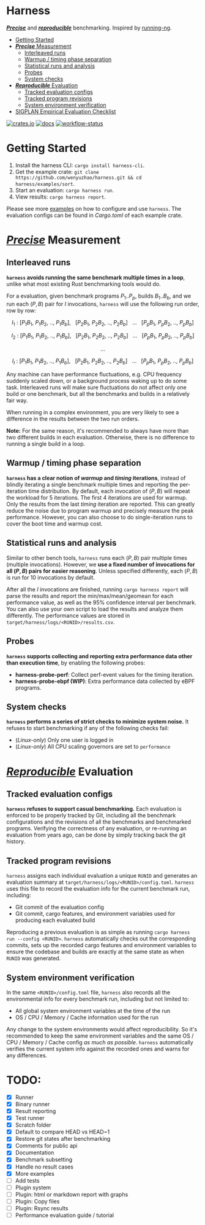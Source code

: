 # Harness

**_<ins>Precise</ins>_** and **_<ins>reproducible</ins>_** benchmarking. Inspired by [running-ng](https://anupli.github.io/running-ng).

* [Getting Started](#getting-started)
* [**_<ins>Precise</ins>_** Measurement](#precise-measurement)
  * [Interleaved runs](#interleaved-runs)
  * [Warmup / timing phase separation](#warmup--timing-phase-separation)
  * [Statistical runs and analysis](#statistical-runs-and-analysis)
  * [Probes](#probes)
  * [System checks](#system-checks)
* [**_<ins>Reproducible</ins>_** Evaluation](#reproducible-evaluation)
  * [Tracked evaluation configs](#tracked-evaluation-configs)
  * [Tracked program revisions](#tracked-program-revisions)
  * [System environment verification](#system-environment-verification)
* [SIGPLAN Empirical Evaluation Checklist](https://github.com/SIGPLAN/empirical-evaluation/raw/master/checklist/checklist.pdf)

[![crates.io](https://img.shields.io/crates/v/harness?style=flat-square&logo=rust)](https://crates.io/crates/harness)
[![docs](https://img.shields.io/docsrs/harness/latest?style=flat-square&logo=docs.rs)](https://docs.rs/harness)
[![workflow-status](https://img.shields.io/github/actions/workflow/status/wenyuzhao/harness/rust.yml?style=flat-square&logo=github&label=checks)](https://github.com/wenyuzhao/harness/actions/workflows/rust.yml)

# Getting Started

1. Install the harness CLI: `cargo install harness-cli`.
2. Get the example crate: `git clone https://github.com/wenyuzhao/harness.git && cd harness/examples/sort`.
3. Start an evaluation: `cargo harness run`.
4. View results: `cargo harness report`.

Please see more [examples](/examples) on how to configure and use `harness`. The evaluation configs can be found in _Cargo.toml_ of each example crate.

# _<ins>Precise</ins>_ Measurement

## Interleaved runs

**`harness` avoids running the same benchmark multiple times in a loop**, unlike what most existing Rust benchmarking tools would do.

For a evaluation, given benchmark programs $P_1..P_p$, builds $B_1..B_b$, and we run each $(P, B)$ pair for $I$ invocations, `harness` will use the following run order, row by row:

$$I_1\ :\ [P_1B_1,\ P_1B_2,\ ..,\ P_1B_b],\ \ \ [P_2B_1,\ P_2B_2,\ ..,\ P_2B_b]\ \ \ ...\ \ \ [P_pB_1,\ P_pB_2,\ ..,\ P_pB_b]$$

$$I_2\ :\ [P_1B_1,\ P_1B_2,\ ..,\ P_1B_b],\ \ \ [P_2B_1,\ P_2B_2,\ ..,\ P_2B_b]\ \ \ ...\ \ \ [P_pB_1,\ P_pB_2,\ ..,\ P_pB_b]$$

$$\dots$$

$$I_I\ :\ [P_1B_1,\ P_1B_2,\ ..,\ P_1B_b],\ \ \ [P_2B_1,\ P_2B_2,\ ..,\ P_2B_b]\ \ \ ...\ \ \ [P_pB_1,\ P_pB_2,\ ..,\ P_pB_b]$$

Any machine can have performance fluctuations, e.g. CPU frequency suddenly scaled down, or a background process waking up to do some task. Interleaved runs will make sure fluctuations do not affect only one build or one benchmark, but all the benchmarks and builds in a relatively fair way.

When running in a complex environment, you are very likely to see a difference in the results between the two run orders.

**Note:** For the same reason, it's recommended to always have more than two different builds in each evaluation. Otherwise, there is no difference to running a single build in a loop.

## Warmup / timing phase separation

**`harness` has a clear notion of _warmup_ and _timing_ iterations**, instead of blindly iterating a single benchmark multiple times and reporting the per-iteration time distribution. By default, each invocation of $(P,B)$ will repeat the workload for $5$ iterations. The first $4$ iterations are used for warmup. Only the results from the last _timing_ iteration are reported. This can greatly reduce the noise due to program warmup and precisely measure the peak performance. However, you can also choose to do single-iteration runs to cover the boot time and warmup cost.

## Statistical runs and analysis

Similar to other bench tools, `harness` runs each $(P,B)$ pair multiple times (multiple invocations). However, we **use a fixed number of invocations for all $(P,B)$ pairs for easier reasoning**. Unless specified differently, each $(P,B)$ is run for 10 invocations by default.

After all the $I$ invocations are finished, running `cargo harness report` will parse the results and report the min/max/mean/geomean for each performance value, as well as the 95% confidence interval per benchmark. You can also use your own script to load the results and analyze them differently. The performance values are stored in `target/harness/logs/<RUNID>/results.csv`.

## Probes

**`harness` supports collecting and reporting extra performance data other than execution time**, by enabling the following probes:

* **harness-probe-perf**: Collect perf-event values for the timing iteration.
* **harness-probe-ebpf (WIP)**: Extra performance data collected by eBPF programs.

## System checks

**`harness` performs a series of strict checks to minimize system noise.** It refuses to start benchmarking if any of the following checks fail:

* (*Linux-only*) Only one user is logged in
* (*Linux-only*) All CPU scaling governors are set to `performance`

# _<ins>Reproducible</ins>_ Evaluation

## Tracked evaluation configs

**`harness` refuses to support casual benchmarking.** Each evaluation is enforced to be properly tracked by Git, including all the benchmark configurations and the revisions of all the benchmarks and benchmarked programs. Verifying the correctness of any evaluation, or re-running an evaluation from years ago, can be done by simply tracking back the git history.

## Tracked program revisions

`harness` assigns each individual evaluation a unique `RUNID` and generates an evaluation summary at `target/harness/logs/<RUNID>/config.toml`. `harness` uses this file to record the evaluation info for the current benchmark run, including:

* Git commit of the evaluation config
* Git commit, cargo features, and environment variables used for producing each evaluated build

Reproducing a previous evaluation is as simple as running `cargo harness run --config <RUNID>`. `harness` automatically checks out the corresponding commits, sets up the recorded cargo features and environment variables to ensure the codebase and builds are exactly at the same state as when `RUNID` was generated.

## System environment verification

In the same `<RUNID>/config.toml` file, `harness` also records all the environmental info for every benchmark run, including but not limited to:

* All global system environment variables at the time of the run
* OS / CPU / Memory / Cache information used for the run

Any change to the system environments would affect reproducibility. So it's recommended to keep the same environment variables and the same OS / CPU / Memory / Cache config _as much as possible_. `harness` automatically verifies the current system info against the recorded ones and warns for any differences.

# TODO:

- [x] Runner
- [x] Binary runner
- [x] Result reporting
- [x] Test runner
- [x] Scratch folder
- [x] Default to compare HEAD vs HEAD~1
- [x] Restore git states after benchmarking
- [x] Comments for public api
- [x] Documentation
- [x] Benchmark subsetting
- [x] Handle no result cases
- [x] More examples
- [ ] Add tests
- [ ] Plugin system
- [ ] Plugin: html or markdown report with graphs
- [ ] Plugin: Copy files
- [ ] Plugin: Rsync results
- [ ] Performance evaluation guide / tutorial
